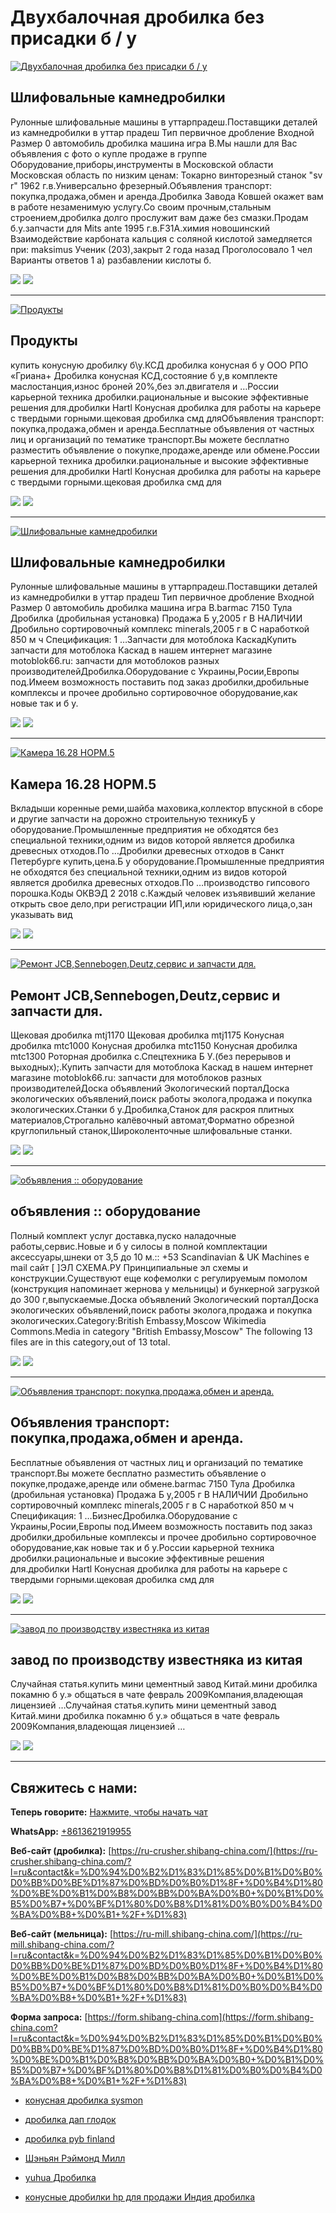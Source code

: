 # Двухбалочная дробилка без присадки б / у

<a href="https://swt.shibang-china.com/?l=ru&img&k=%D0%94%D0%B2%D1%83%D1%85%D0%B1%D0%B0%D0%BB%D0%BE%D1%87%D0%BD%D0%B0%D1%8F+%D0%B4%D1%80%D0%BE%D0%B1%D0%B8%D0%BB%D0%BA%D0%B0+%D0%B1%D0%B5%D0%B7+%D0%BF%D1%80%D0%B8%D1%81%D0%B0%D0%B4%D0%BA%D0%B8+%D0%B1+%2F+%D1%83" target="_blank">![Двухбалочная дробилка без присадки б / у](http://static.shibang-china.com/all-800x300/599.jpg)</a>

## Шлифовальные камнедробилки
Рулонные шлифовальные машины в уттарпрадеш.Поставщики деталей из камнедробилки в уттар прадеш Тип первичное дробление Входной Размер 0 автомобиль дробилка машина игра В.Мы нашли для Вас объявления с фото о купле продаже в группе Оборудование,приборы,инструменты в Московской области Московская область по низким ценам: Токарно винторезный станок &quot;sv r&quot; 1962 г.в.Универсально фрезерный.Объявления транспорт: покупка,продажа,обмен и аренда.Дробилка Завода Ковшей окажет вам в работе незаменимую услугу.Со своим прочным,стальным строением,дробилка долго прослужит вам даже без смазки.Продам б.у.запчасти для Mits ante 1995 г.в.F31A.химия новошинский Взаимодействие карбоната кальция с соляной кислотой замедляется при: maksimus Ученик (203),закрыт 2 года назад Проголосовало 1 чел Варианты ответов 1 а) разбавлении кислоты б.


<a href="https://whatsapp.shibangsoft.com/WhatsApp.php" target="_blank" title="WhatsApp">![](http://static.shibang-china.com/icon/whatsapp.png)</a> <a href="https://swt.shibang-china.com/?l=ru&icon&k=%D0%94%D0%B2%D1%83%D1%85%D0%B1%D0%B0%D0%BB%D0%BE%D1%87%D0%BD%D0%B0%D1%8F+%D0%B4%D1%80%D0%BE%D0%B1%D0%B8%D0%BB%D0%BA%D0%B0+%D0%B1%D0%B5%D0%B7+%D0%BF%D1%80%D0%B8%D1%81%D0%B0%D0%B4%D0%BA%D0%B8+%D0%B1+%2F+%D1%83" target="_blank">![](http://static.shibang-china.com/icon/chat-ru.png)</a>

---

<a href="https://swt.shibang-china.com/?l=ru&img&k=%D0%94%D0%B2%D1%83%D1%85%D0%B1%D0%B0%D0%BB%D0%BE%D1%87%D0%BD%D0%B0%D1%8F+%D0%B4%D1%80%D0%BE%D0%B1%D0%B8%D0%BB%D0%BA%D0%B0+%D0%B1%D0%B5%D0%B7+%D0%BF%D1%80%D0%B8%D1%81%D0%B0%D0%B4%D0%BA%D0%B8+%D0%B1+%2F+%D1%83" target="_blank">![Продукты](http://static.shibang-china.com/all-800x300/396.jpg)</a>

## Продукты
купить конусную дробилку б\у.КСД дробилка конусная б у ООО РПО &#171;Гриана+ Дробилка конусная КСД,состояние б у,в комплекте маслостанция,износ броней 20%,без эл.двигателя и …России карьерной техника дробилки.рациональные и высокие эффективные решения для.дробилки Hartl Конусная дробилка для работы на карьере с твердыми горными.щековая дробилка смд дляОбъявления транспорт: покупка,продажа,обмен и аренда.Бесплатные объявления от частных лиц и организаций по тематике транспорт.Вы можете бесплатно разместить объявление о покупке,продаже,аренде или обмене.России карьерной техника дробилки.рациональные и высокие эффективные решения для.дробилки Hartl Конусная дробилка для работы на карьере с твердыми горными.щековая дробилка смд для


<a href="https://whatsapp.shibangsoft.com/WhatsApp.php" target="_blank" title="WhatsApp">![](http://static.shibang-china.com/icon/whatsapp.png)</a> <a href="https://swt.shibang-china.com/?l=ru&icon&k=%D0%94%D0%B2%D1%83%D1%85%D0%B1%D0%B0%D0%BB%D0%BE%D1%87%D0%BD%D0%B0%D1%8F+%D0%B4%D1%80%D0%BE%D0%B1%D0%B8%D0%BB%D0%BA%D0%B0+%D0%B1%D0%B5%D0%B7+%D0%BF%D1%80%D0%B8%D1%81%D0%B0%D0%B4%D0%BA%D0%B8+%D0%B1+%2F+%D1%83" target="_blank">![](http://static.shibang-china.com/icon/chat-ru.png)</a>

---

<a href="https://swt.shibang-china.com/?l=ru&img&k=%D0%94%D0%B2%D1%83%D1%85%D0%B1%D0%B0%D0%BB%D0%BE%D1%87%D0%BD%D0%B0%D1%8F+%D0%B4%D1%80%D0%BE%D0%B1%D0%B8%D0%BB%D0%BA%D0%B0+%D0%B1%D0%B5%D0%B7+%D0%BF%D1%80%D0%B8%D1%81%D0%B0%D0%B4%D0%BA%D0%B8+%D0%B1+%2F+%D1%83" target="_blank">![Шлифовальные камнедробилки](http://static.shibang-china.com/all-800x300/153.jpg)</a>

## Шлифовальные камнедробилки
Рулонные шлифовальные машины в уттарпрадеш.Поставщики деталей из камнедробилки в уттар прадеш Тип первичное дробление Входной Размер 0 автомобиль дробилка машина игра В.barmac 7150 Тула Дробилка (дробильная установка) Продажа Б у,2005 г В НАЛИЧИИ Дробильно сортировочный комплекс minerals,2005 г в С наработкой 850 м ч Спецификация: 1 …Запчасти для мотоблока КаскадКупить запчасти для мотоблока Каскад в нашем интернет магазине motoblok66.ru: запчасти для мотоблоков разных производителейДробилка.Оборудование с Украины,Росии,Европы под.Имеем возможность поставить под заказ дробилки,дробильные комплексы и прочее дробильно сортировочное оборудование,как новые так и б у.


<a href="https://whatsapp.shibangsoft.com/WhatsApp.php" target="_blank" title="WhatsApp">![](http://static.shibang-china.com/icon/whatsapp.png)</a> <a href="https://swt.shibang-china.com/?l=ru&icon&k=%D0%94%D0%B2%D1%83%D1%85%D0%B1%D0%B0%D0%BB%D0%BE%D1%87%D0%BD%D0%B0%D1%8F+%D0%B4%D1%80%D0%BE%D0%B1%D0%B8%D0%BB%D0%BA%D0%B0+%D0%B1%D0%B5%D0%B7+%D0%BF%D1%80%D0%B8%D1%81%D0%B0%D0%B4%D0%BA%D0%B8+%D0%B1+%2F+%D1%83" target="_blank">![](http://static.shibang-china.com/icon/chat-ru.png)</a>

---

<a href="https://swt.shibang-china.com/?l=ru&img&k=%D0%94%D0%B2%D1%83%D1%85%D0%B1%D0%B0%D0%BB%D0%BE%D1%87%D0%BD%D0%B0%D1%8F+%D0%B4%D1%80%D0%BE%D0%B1%D0%B8%D0%BB%D0%BA%D0%B0+%D0%B1%D0%B5%D0%B7+%D0%BF%D1%80%D0%B8%D1%81%D0%B0%D0%B4%D0%BA%D0%B8+%D0%B1+%2F+%D1%83" target="_blank">![Камера 16.28 НОРМ.5](http://static.shibang-china.com/all-800x300/1258.jpg)</a>

## Камера 16.28 НОРМ.5
Вкладыши коренные реми,шайба маховика,коллектор впускной в сборе и другие запчасти на дорожно строительную техникуБ у оборудование.Промышленные предприятия не обходятся без специальной техники,одним из видов которой является дробилка древесных отходов.По …Дробилки древесных отходов в Санкт Петербурге купить,цена.Б у оборудование.Промышленные предприятия не обходятся без специальной техники,одним из видов которой является дробилка древесных отходов.По …производство гипсового порошка.Коды ОКВЭД 2 2018 с.Каждый человек изъявивший желание открыть свое дело,при регистрации ИП,или юридического лица,о,зан указывать вид


<a href="https://whatsapp.shibangsoft.com/WhatsApp.php" target="_blank" title="WhatsApp">![](http://static.shibang-china.com/icon/whatsapp.png)</a> <a href="https://swt.shibang-china.com/?l=ru&icon&k=%D0%94%D0%B2%D1%83%D1%85%D0%B1%D0%B0%D0%BB%D0%BE%D1%87%D0%BD%D0%B0%D1%8F+%D0%B4%D1%80%D0%BE%D0%B1%D0%B8%D0%BB%D0%BA%D0%B0+%D0%B1%D0%B5%D0%B7+%D0%BF%D1%80%D0%B8%D1%81%D0%B0%D0%B4%D0%BA%D0%B8+%D0%B1+%2F+%D1%83" target="_blank">![](http://static.shibang-china.com/icon/chat-ru.png)</a>

---

<a href="https://swt.shibang-china.com/?l=ru&img&k=%D0%94%D0%B2%D1%83%D1%85%D0%B1%D0%B0%D0%BB%D0%BE%D1%87%D0%BD%D0%B0%D1%8F+%D0%B4%D1%80%D0%BE%D0%B1%D0%B8%D0%BB%D0%BA%D0%B0+%D0%B1%D0%B5%D0%B7+%D0%BF%D1%80%D0%B8%D1%81%D0%B0%D0%B4%D0%BA%D0%B8+%D0%B1+%2F+%D1%83" target="_blank">![Ремонт JCB,Sennebogen,Deutz,сервис и запчасти для.](http://static.shibang-china.com/all-800x300/634.jpg)</a>

## Ремонт JCB,Sennebogen,Deutz,сервис и запчасти для.
Щековая дробилка mtj1170 Щековая дробилка mtj1175 Конусная дробилка mtc1000 Конусная дробилка mtc1150 Конусная дробилка mtc1300 Роторная дробилка с.Спецтехника Б У.(без перерывов и выходных);.Купить запчасти для мотоблока Каскад в нашем интернет магазине motoblok66.ru: запчасти для мотоблоков разных производителейДоска объявлений Экологический порталДоска экологических объявлений,поиск работы эколога,продажа и покупка экологических.Станки б у.Дробилка,Станок для раскроя плитных материалов,Строгально калёвочный автомат,Форматно обрезной круглопильный станок,Широколенточные шлифовальные станки.


<a href="https://whatsapp.shibangsoft.com/WhatsApp.php" target="_blank" title="WhatsApp">![](http://static.shibang-china.com/icon/whatsapp.png)</a> <a href="https://swt.shibang-china.com/?l=ru&icon&k=%D0%94%D0%B2%D1%83%D1%85%D0%B1%D0%B0%D0%BB%D0%BE%D1%87%D0%BD%D0%B0%D1%8F+%D0%B4%D1%80%D0%BE%D0%B1%D0%B8%D0%BB%D0%BA%D0%B0+%D0%B1%D0%B5%D0%B7+%D0%BF%D1%80%D0%B8%D1%81%D0%B0%D0%B4%D0%BA%D0%B8+%D0%B1+%2F+%D1%83" target="_blank">![](http://static.shibang-china.com/icon/chat-ru.png)</a>

---

<a href="https://swt.shibang-china.com/?l=ru&img&k=%D0%94%D0%B2%D1%83%D1%85%D0%B1%D0%B0%D0%BB%D0%BE%D1%87%D0%BD%D0%B0%D1%8F+%D0%B4%D1%80%D0%BE%D0%B1%D0%B8%D0%BB%D0%BA%D0%B0+%D0%B1%D0%B5%D0%B7+%D0%BF%D1%80%D0%B8%D1%81%D0%B0%D0%B4%D0%BA%D0%B8+%D0%B1+%2F+%D1%83" target="_blank">![объявления :: оборудование](http://static.shibang-china.com/all-800x300/1045.jpg)</a>

## объявления :: оборудование
Полный комплект услуг доставка,пуско наладочные работы,сервис.Новые и б у силосы в полной комплектации аксессуары,шнеки от 3,5 до 10 м.:: +53 Scandinavian &amp; UK Machines e mail сайт [ ]ЭЛ СХЕМА.РУ Принципиальные эл схемы и конструкции.Существуют еще кофемолки с регулируемым помолом (конструкция напоминает жернова у мельницы) и бункерной загрузкой до 300 г,выпускаемые.Доска объявлений Экологический порталДоска экологических объявлений,поиск работы эколога,продажа и покупка экологических.Category:British Embassy,Moscow Wikimedia Commons.Media in category &quot;British Embassy,Moscow&quot; The following 13 files are in this category,out of 13 total.


<a href="https://whatsapp.shibangsoft.com/WhatsApp.php" target="_blank" title="WhatsApp">![](http://static.shibang-china.com/icon/whatsapp.png)</a> <a href="https://swt.shibang-china.com/?l=ru&icon&k=%D0%94%D0%B2%D1%83%D1%85%D0%B1%D0%B0%D0%BB%D0%BE%D1%87%D0%BD%D0%B0%D1%8F+%D0%B4%D1%80%D0%BE%D0%B1%D0%B8%D0%BB%D0%BA%D0%B0+%D0%B1%D0%B5%D0%B7+%D0%BF%D1%80%D0%B8%D1%81%D0%B0%D0%B4%D0%BA%D0%B8+%D0%B1+%2F+%D1%83" target="_blank">![](http://static.shibang-china.com/icon/chat-ru.png)</a>

---

<a href="https://swt.shibang-china.com/?l=ru&img&k=%D0%94%D0%B2%D1%83%D1%85%D0%B1%D0%B0%D0%BB%D0%BE%D1%87%D0%BD%D0%B0%D1%8F+%D0%B4%D1%80%D0%BE%D0%B1%D0%B8%D0%BB%D0%BA%D0%B0+%D0%B1%D0%B5%D0%B7+%D0%BF%D1%80%D0%B8%D1%81%D0%B0%D0%B4%D0%BA%D0%B8+%D0%B1+%2F+%D1%83" target="_blank">![Объявления транспорт: покупка,продажа,обмен и аренда.](http://static.shibang-china.com/all-800x300/1126.jpg)</a>

## Объявления транспорт: покупка,продажа,обмен и аренда.
Бесплатные объявления от частных лиц и организаций по тематике транспорт.Вы можете бесплатно разместить объявление о покупке,продаже,аренде или обмене.barmac 7150 Тула Дробилка (дробильная установка) Продажа Б у,2005 г В НАЛИЧИИ Дробильно сортировочный комплекс minerals,2005 г в С наработкой 850 м ч Спецификация: 1 …БизнесДробилка.Оборудование с Украины,Росии,Европы под.Имеем возможность поставить под заказ дробилки,дробильные комплексы и прочее дробильно сортировочное оборудование,как новые так и б у.России карьерной техника дробилки.рациональные и высокие эффективные решения для.дробилки Hartl Конусная дробилка для работы на карьере с твердыми горными.щековая дробилка смд для


<a href="https://whatsapp.shibangsoft.com/WhatsApp.php" target="_blank" title="WhatsApp">![](http://static.shibang-china.com/icon/whatsapp.png)</a> <a href="https://swt.shibang-china.com/?l=ru&icon&k=%D0%94%D0%B2%D1%83%D1%85%D0%B1%D0%B0%D0%BB%D0%BE%D1%87%D0%BD%D0%B0%D1%8F+%D0%B4%D1%80%D0%BE%D0%B1%D0%B8%D0%BB%D0%BA%D0%B0+%D0%B1%D0%B5%D0%B7+%D0%BF%D1%80%D0%B8%D1%81%D0%B0%D0%B4%D0%BA%D0%B8+%D0%B1+%2F+%D1%83" target="_blank">![](http://static.shibang-china.com/icon/chat-ru.png)</a>

---

<a href="https://swt.shibang-china.com/?l=ru&img&k=%D0%94%D0%B2%D1%83%D1%85%D0%B1%D0%B0%D0%BB%D0%BE%D1%87%D0%BD%D0%B0%D1%8F+%D0%B4%D1%80%D0%BE%D0%B1%D0%B8%D0%BB%D0%BA%D0%B0+%D0%B1%D0%B5%D0%B7+%D0%BF%D1%80%D0%B8%D1%81%D0%B0%D0%B4%D0%BA%D0%B8+%D0%B1+%2F+%D1%83" target="_blank">![завод по производству известняка из китая](http://static.shibang-china.com/all-800x300/830.jpg)</a>

## завод по производству известняка из китая
Случайная статья.купить мини цементный завод Китай.мини дробилка покамню б у.&#187; общаться в чате февраль 2009Компания,владеющая лицензией …Случайная статья.купить мини цементный завод Китай.мини дробилка покамню б у.&#187; общаться в чате февраль 2009Компания,владеющая лицензией …

<a href="https://whatsapp.shibangsoft.com/WhatsApp.php" target="_blank" title="WhatsApp">![](http://static.shibang-china.com/icon/whatsapp.png)</a> <a href="https://swt.shibang-china.com/?l=ru&icon&k=%D0%94%D0%B2%D1%83%D1%85%D0%B1%D0%B0%D0%BB%D0%BE%D1%87%D0%BD%D0%B0%D1%8F+%D0%B4%D1%80%D0%BE%D0%B1%D0%B8%D0%BB%D0%BA%D0%B0+%D0%B1%D0%B5%D0%B7+%D0%BF%D1%80%D0%B8%D1%81%D0%B0%D0%B4%D0%BA%D0%B8+%D0%B1+%2F+%D1%83" target="_blank">![](http://static.shibang-china.com/icon/chat-ru.png)</a>

---
## Свяжитесь с нами:

**Теперь говорите:** [Нажмите, чтобы начать чат](https://swt.shibang-china.com?l=ru&contact&k=%D0%94%D0%B2%D1%83%D1%85%D0%B1%D0%B0%D0%BB%D0%BE%D1%87%D0%BD%D0%B0%D1%8F+%D0%B4%D1%80%D0%BE%D0%B1%D0%B8%D0%BB%D0%BA%D0%B0+%D0%B1%D0%B5%D0%B7+%D0%BF%D1%80%D0%B8%D1%81%D0%B0%D0%B4%D0%BA%D0%B8+%D0%B1+%2F+%D1%83)

**WhatsApp:**  [+8613621919955](https://whatsapp.shibangsoft.com/WhatsApp.php)

**Веб-сайт (дробилка):** [https://ru-crusher.shibang-china.com/](https://ru-crusher.shibang-china.com/?l=ru&contact&k=%D0%94%D0%B2%D1%83%D1%85%D0%B1%D0%B0%D0%BB%D0%BE%D1%87%D0%BD%D0%B0%D1%8F+%D0%B4%D1%80%D0%BE%D0%B1%D0%B8%D0%BB%D0%BA%D0%B0+%D0%B1%D0%B5%D0%B7+%D0%BF%D1%80%D0%B8%D1%81%D0%B0%D0%B4%D0%BA%D0%B8+%D0%B1+%2F+%D1%83)

**Веб-сайт (мельница):** [https://ru-mill.shibang-china.com/](https://ru-mill.shibang-china.com/?l=ru&contact&k=%D0%94%D0%B2%D1%83%D1%85%D0%B1%D0%B0%D0%BB%D0%BE%D1%87%D0%BD%D0%B0%D1%8F+%D0%B4%D1%80%D0%BE%D0%B1%D0%B8%D0%BB%D0%BA%D0%B0+%D0%B1%D0%B5%D0%B7+%D0%BF%D1%80%D0%B8%D1%81%D0%B0%D0%B4%D0%BA%D0%B8+%D0%B1+%2F+%D1%83)

**Форма запроса:** [https://form.shibang-china.com](https://form.shibang-china.com?l=ru&contact&k=%D0%94%D0%B2%D1%83%D1%85%D0%B1%D0%B0%D0%BB%D0%BE%D1%87%D0%BD%D0%B0%D1%8F+%D0%B4%D1%80%D0%BE%D0%B1%D0%B8%D0%BB%D0%BA%D0%B0+%D0%B1%D0%B5%D0%B7+%D0%BF%D1%80%D0%B8%D1%81%D0%B0%D0%B4%D0%BA%D0%B8+%D0%B1+%2F+%D1%83)

* [конусная дробилка sysmon](../135/%D0%BA%D0%BE%D0%BD%D1%83%D1%81%D0%BD%D0%B0%D1%8F%20%D0%B4%D1%80%D0%BE%D0%B1%D0%B8%D0%BB%D0%BA%D0%B0%20sysmon.md)

* [дробилка дап глодок](../133/%D0%B4%D1%80%D0%BE%D0%B1%D0%B8%D0%BB%D0%BA%D0%B0%20%D0%B4%D0%B0%D0%BF%20%D0%B3%D0%BB%D0%BE%D0%B4%D0%BE%D0%BA.md)

* [дробилка pyb finland](../133/%D0%B4%D1%80%D0%BE%D0%B1%D0%B8%D0%BB%D0%BA%D0%B0%20pyb%20finland.md)

* [Шэньян Рэймонд Милл](../132/%D0%A8%D1%8D%D0%BD%D1%8C%D1%8F%D0%BD%20%D0%A0%D1%8D%D0%B9%D0%BC%D0%BE%D0%BD%D0%B4%20%D0%9C%D0%B8%D0%BB%D0%BB.md)

* [yuhua Дробилка](../133/yuhua%20%D0%94%D1%80%D0%BE%D0%B1%D0%B8%D0%BB%D0%BA%D0%B0.md)

* [конусные дробилки hp для продажи Индия дробилка](../134/%D0%BA%D0%BE%D0%BD%D1%83%D1%81%D0%BD%D1%8B%D0%B5%20%D0%B4%D1%80%D0%BE%D0%B1%D0%B8%D0%BB%D0%BA%D0%B8%20hp%20%D0%B4%D0%BB%D1%8F%20%D0%BF%D1%80%D0%BE%D0%B4%D0%B0%D0%B6%D0%B8%20%D0%98%D0%BD%D0%B4%D0%B8%D1%8F%20%D0%B4%D1%80%D0%BE%D0%B1%D0%B8%D0%BB%D0%BA%D0%B0.md)